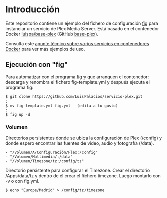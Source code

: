 # Introducción

Este repositorio contiene un ejemplo del fichero de configuración [fig](http://www.fig.sh/index.html) para instanciar un servicio de Plex Media Server. Está basado en el contenedor Docker [luispa/base-plex](https://registry.hub.docker.com/u/luispa/base-plex/) (GitHub [base-plex](https://github.com/LuisPalacios/base-plex)).

Consulta este [apunte técnico sobre varios servicios en contenedores Docker](http://www.luispa.com/?p=172) para ver más ejemplos de uso. 


## Ejecución con "fig"

Para automatizar con el programa [fig](http://www.fig.sh/index.html) y que arranquen el contenedor: descarga y renombra el fichero fig-template.yml y después ejecuta el programa fig: 

    $ git clone https://github.com/LuisPalacios/servicio-plex.git
    :
    $ mv fig-template.yml fig.yml   (edita a tu gusto)
    :
    $ fig up -d


### Volumen

Directorios persistentes donde se ubica la configuración de Plex (/config) y donde espero encontrar las fuentes de video, audio y fotografía (/data). 

    - "/Volumen/A/Configuración/Plex:/config"
    - "/Volumen/Multimedia/:/data"
    - "/Volumen/Timezone/tz:/config/tz"

Directorio persistente para configurar el Timezone. Crear el directorio /Apps/data/tz y dentro de él crear el fichero timezone. Luego montarlo con -v o con fig.yml. 

    $ echo "Europe/Madrid" > /config/tz/timezone

